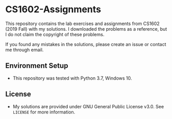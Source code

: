 # CS1602-Assignments

This repository contains the lab exercises and assignments from CS1602 (2019 Fall) with my solutions. I downloaded the problems as a reference, but I do not claim the copyright of these problems.

If you found any mistakes in the solutions, please create an issue or contact me through email.

## Environment Setup

* This repository was tested with Python 3.7, Windows 10.

## License

* My solutions are provided under GNU General Public License v3.0. See `LICENSE` for more information.